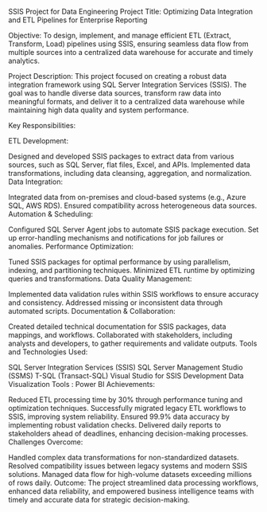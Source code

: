 SSIS Project for Data Engineering
Project Title:
Optimizing Data Integration and ETL Pipelines for Enterprise Reporting

Objective:
To design, implement, and manage efficient ETL (Extract, Transform, Load) pipelines using SSIS, ensuring seamless data flow from multiple sources into a centralized data warehouse for accurate and timely analytics.

Project Description:
This project focused on creating a robust data integration framework using SQL Server Integration Services (SSIS). The goal was to handle diverse data sources, transform raw data into meaningful formats, and deliver it to a centralized data warehouse while maintaining high data quality and system performance.

Key Responsibilities:

ETL Development:

Designed and developed SSIS packages to extract data from various sources, such as SQL Server, flat files, Excel, and APIs.
Implemented data transformations, including data cleansing, aggregation, and normalization.
Data Integration:

Integrated data from on-premises and cloud-based systems (e.g., Azure SQL, AWS RDS).
Ensured compatibility across heterogeneous data sources.
Automation & Scheduling:

Configured SQL Server Agent jobs to automate SSIS package execution.
Set up error-handling mechanisms and notifications for job failures or anomalies.
Performance Optimization:

Tuned SSIS packages for optimal performance by using parallelism, indexing, and partitioning techniques.
Minimized ETL runtime by optimizing queries and transformations.
Data Quality Management:

Implemented data validation rules within SSIS workflows to ensure accuracy and consistency.
Addressed missing or inconsistent data through automated scripts.
Documentation & Collaboration:

Created detailed technical documentation for SSIS packages, data mappings, and workflows.
Collaborated with stakeholders, including analysts and developers, to gather requirements and validate outputs.
Tools and Technologies Used:

SQL Server Integration Services (SSIS)
SQL Server Management Studio (SSMS)
T-SQL (Transact-SQL)
Visual Studio for SSIS Development
Data Visualization Tools : Power BI
Achievements:

Reduced ETL processing time by 30% through performance tuning and optimization techniques.
Successfully migrated legacy ETL workflows to SSIS, improving system reliability.
Ensured 99.9% data accuracy by implementing robust validation checks.
Delivered daily reports to stakeholders ahead of deadlines, enhancing decision-making processes.
Challenges Overcome:

Handled complex data transformations for non-standardized datasets.
Resolved compatibility issues between legacy systems and modern SSIS solutions.
Managed data flow for high-volume datasets exceeding millions of rows daily.
Outcome:
The project streamlined data processing workflows, enhanced data reliability, and empowered business intelligence teams with timely and accurate data for strategic decision-making.
